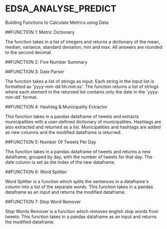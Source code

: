 # EDSA_ANALYSE_PREDICT
Building Functions to Calculate Metrics using Data

##FUNCTION 1: Metric Dictionary

The function takes in a list of integers and returns a dictionary of the mean, median, variance, standard deviation, min and max. All answers are rounded to the second decimal.

##FUNCTION 2: Five Number Summary

##FUNCTION 3: Date Parser

The function takes a list of strings as input.
Each string in the input list is formatted as 'yyyy-mm-dd hh:mm:ss'.
The function returns a list of strings where each element in the returned list contains only the date in the 'yyyy-mm-dd' format.

##FUNCTION 4: Hashtag & Municipality Extractor

This function takes in a pandas dataframe of tweets and
extracts municipalities with a user-defined dictionary of municipalities.
Hashtags are also extracted and returned as a list.
Municipalities and hashtags are added as new columns and
the modified dataframe is returned.

##FUNCTION 5: Number Of Tweets Per Day

This function takes in a pandas dataframe of tweets and
returns a new dataframe, grouped by day, with the number of tweets
for that day. The date column is set as the index of the new dataframe.

##FUNCTION 6: Word Splitter

Word Splitter is a function which splits the sentences
in a dataframe's column into a list of the separate words.
This function takes in a pandas dataframe as an input and
returns the modified dataframe.

##FUNCTION 7: Stop Word Remover

Stop Words Remover is a function which removes english stop words from tweets.
This function takes in a pandas dataframe as an input and
returns the modified dataframe.
